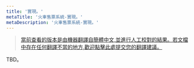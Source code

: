 ```yaml
---
title: '實現。'
metaTitle: '火車售票系統-實現。'
metaDescription: '火車售票系統-實現。'
---
```


> [當前查看的版本是由機器翻譯自簡體中文,並進行人工校對的結果。若文檔中存在任何翻譯不當的地方,歡迎點擊此處提交您的翻譯建議。](https://crwd.in/newbeclaptrap)

TBD。
